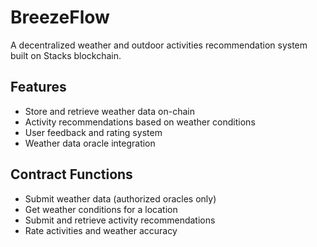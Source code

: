 # BreezeFlow
A decentralized weather and outdoor activities recommendation system built on Stacks blockchain.

## Features
- Store and retrieve weather data on-chain
- Activity recommendations based on weather conditions
- User feedback and rating system
- Weather data oracle integration

## Contract Functions
- Submit weather data (authorized oracles only)
- Get weather conditions for a location
- Submit and retrieve activity recommendations
- Rate activities and weather accuracy

